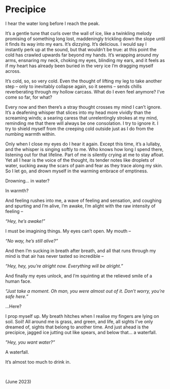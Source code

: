 # Precipice

I hear the water long before I reach the peak.

It’s a gentle tune that curls over the wall of ice, like a twinkling melody promising of something long lost, maddeningly trickling down the slope until it finds its way into my ears. It’s dizzying. It’s delicious. I would say I instantly perk up at the sound, but that wouldn’t be true: at this point the cold has crawled upwards far beyond my hands. It’s wrapping around my arms, ensnaring my neck, choking my eyes, blinding my ears, and it feels as if my heart has already been buried in the very ice I’m dragging myself across.

It’s cold, so, so very cold. Even the thought of lifting my leg to take another step – only to inevitably collapse again, so it seems – sends chills reverberating through my hollow carcass. What do I even feel anymore? I’ve come so far, for what?

Every now and then there’s a stray thought crosses my mind I can’t ignore. It’s a deafening whisper that slices into my head more vividly than the screaming winds; a searing caress that unrelentingly strokes at my mind, reminding me that there will always be one consolation. I try to ignore it. I try to shield myself from the creeping cold outside just as I do from the numbing warmth within.

Only when I close my eyes do I hear it again. Except this time, it’s a lullaby, and the whisper is singing softly to me. Who knows how long I spend there, listening out for that lifeline. Part of me is silently crying at me to stay afloat. Yet all I hear is the voice of the thought, its tender notes like droplets of water, sucking away the scars of pain and fear as they trace along my skin. So I let go, and drown myself in the warming embrace of emptiness.

Drowning… in water?

In warmth?

And feeling rushes into me, a wave of feeling and sensation, and coughing and spurting and I’m alive, I’m awake, I’m alight with the raw intensity of feeling –

*“Hey, he’s awake!”*

I must be imagining things. My eyes can’t open. My mouth –

*“No way, he’s still alive?”*

And then I’m sucking in breath after breath, and all that runs through my mind is that air has never tasted so incredible –

*“Hey, hey, you’re alright now. Everything will be alright.”*

And finally my eyes unlock, and I’m squinting at the relieved smile of a human face.

*“Just take a moment. Oh man, you were almost out of it. Don’t worry, you’re safe here.”*

...Here?

I prop myself up. My breath hitches when I realise my fingers are lying on soil. Soil! All around me is grass, and green, and life, all sights I’ve only dreamed of, sights that belong to another time. And just ahead is the precipice, jagged ice jutting out like spears, and below that... a waterfall.

*”Hey, you want water?”*

A waterfall.

It’s almost too much to drink in.


<br>


(June 2023)
